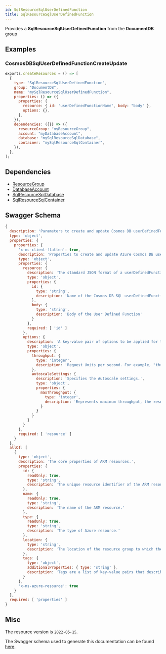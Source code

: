 ```yaml
---
id: SqlResourceSqlUserDefinedFunction
title: SqlResourceSqlUserDefinedFunction
---
```

Provides a **SqlResourceSqlUserDefinedFunction** from the **DocumentDB** group
## Examples
### CosmosDBSqlUserDefinedFunctionCreateUpdate
```js
exports.createResources = () => [
  {
    type: "SqlResourceSqlUserDefinedFunction",
    group: "DocumentDB",
    name: "mySqlResourceSqlUserDefinedFunction",
    properties: () => ({
      properties: {
        resource: { id: "userDefinedFunctionName", body: "body" },
        options: {},
      },
    }),
    dependencies: ({}) => ({
      resourceGroup: "myResourceGroup",
      account: "myDatabaseAccount",
      database: "mySqlResourceSqlDatabase",
      container: "mySqlResourceSqlContainer",
    }),
  },
];

```
## Dependencies
- [ResourceGroup](../Resources/ResourceGroup.md)
- [DatabaseAccount](../DocumentDB/DatabaseAccount.md)
- [SqlResourceSqlDatabase](../DocumentDB/SqlResourceSqlDatabase.md)
- [SqlResourceSqlContainer](../DocumentDB/SqlResourceSqlContainer.md)
## Swagger Schema
```js
{
  description: 'Parameters to create and update Cosmos DB userDefinedFunction.',
  type: 'object',
  properties: {
    properties: {
      'x-ms-client-flatten': true,
      description: 'Properties to create and update Azure Cosmos DB userDefinedFunction.',
      type: 'object',
      properties: {
        resource: {
          description: 'The standard JSON format of a userDefinedFunction',
          type: 'object',
          properties: {
            id: {
              type: 'string',
              description: 'Name of the Cosmos DB SQL userDefinedFunction'
            },
            body: {
              type: 'string',
              description: 'Body of the User Defined Function'
            }
          },
          required: [ 'id' ]
        },
        options: {
          description: 'A key-value pair of options to be applied for the request. This corresponds to the headers sent with the request.',
          type: 'object',
          properties: {
            throughput: {
              type: 'integer',
              description: 'Request Units per second. For example, "throughput": 10000.'
            },
            autoscaleSettings: {
              description: 'Specifies the Autoscale settings.',
              type: 'object',
              properties: {
                maxThroughput: {
                  type: 'integer',
                  description: 'Represents maximum throughput, the resource can scale up to.'
                }
              }
            }
          }
        }
      },
      required: [ 'resource' ]
    }
  },
  allOf: [
    {
      type: 'object',
      description: 'The core properties of ARM resources.',
      properties: {
        id: {
          readOnly: true,
          type: 'string',
          description: 'The unique resource identifier of the ARM resource.'
        },
        name: {
          readOnly: true,
          type: 'string',
          description: 'The name of the ARM resource.'
        },
        type: {
          readOnly: true,
          type: 'string',
          description: 'The type of Azure resource.'
        },
        location: {
          type: 'string',
          description: 'The location of the resource group to which the resource belongs.'
        },
        tags: {
          type: 'object',
          additionalProperties: { type: 'string' },
          description: 'Tags are a list of key-value pairs that describe the resource. These tags can be used in viewing and grouping this resource (across resource groups). A maximum of 15 tags can be provided for a resource. Each tag must have a key no greater than 128 characters and value no greater than 256 characters. For example, the default experience for a template type is set with "defaultExperience": "Cassandra". Current "defaultExperience" values also include "Table", "Graph", "DocumentDB", and "MongoDB".'
        }
      },
      'x-ms-azure-resource': true
    }
  ],
  required: [ 'properties' ]
}
```
## Misc
The resource version is `2022-05-15`.

The Swagger schema used to generate this documentation can be found [here](https://github.com/Azure/azure-rest-api-specs/tree/main/specification/cosmos-db/resource-manager/Microsoft.DocumentDB/stable/2022-05-15/cosmos-db.json).
